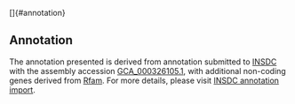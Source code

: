 []{#annotation}

Annotation
----------

The annotation presented is derived from annotation submitted to
[INSDC](http://www.insdc.org) with the assembly accession
[GCA\_000326105.1](http://www.ebi.ac.uk/ena/data/view/GCA_000326105.1),
with additional non-coding genes derived from
[Rfam](http://rfam.xfam.org/). For more details, please visit [INSDC
annotation
import](http://ensemblgenomes.org/info/data/insdc_annotation).
